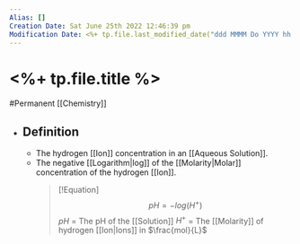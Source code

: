 ```yaml
---
Alias: []
Creation Date: Sat June 25th 2022 12:46:39 pm 
Modification Date: <%+ tp.file.last_modified_date("ddd MMMM Do YYYY hh:mm:ss a") %>
---
```

# <%+ tp.file.title %>
#Permanent [[Chemistry]]

- ## Definition
	- The hydrogen [[Ion]] concentration in an [[Aqueous Solution]].
	- The negative [[Logarithm|log]] of the [[Molarity|Molar]] concentration of the hydrogen [[Ion]].
	  > [!Equation]
	  > $$pH=-log(H^+)$$
	  > $pH$ = The pH of the [[Solution]]
	  > $H^+$ = The [[Molarity]] of hydrogen [[Ion|Ions]] in $\frac{mol}{L}$